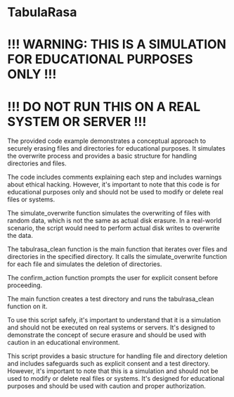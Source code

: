 # TabulaRasa
# !!! WARNING: THIS IS A SIMULATION FOR EDUCATIONAL PURPOSES ONLY !!!
# !!! DO NOT RUN THIS ON A REAL SYSTEM OR SERVER !!!

The provided code example demonstrates a conceptual approach to securely erasing files and directories for educational purposes. It simulates the overwrite process and provides a basic structure for handling directories and files.

The code includes comments explaining each step and includes warnings about ethical hacking. However, it's important to note that this code is for educational purposes only and should not be used to modify or delete real files or systems.

The simulate_overwrite function simulates the overwriting of files with random data, which is not the same as actual disk erasure. In a real-world scenario, the script would need to perform actual disk writes to overwrite the data.

The tabulrasa_clean function is the main function that iterates over files and directories in the specified directory. It calls the simulate_overwrite function for each file and simulates the deletion of directories.

The confirm_action function prompts the user for explicit consent before proceeding.

The main function creates a test directory and runs the tabulrasa_clean function on it.

To use this script safely, it's important to understand that it is a simulation and should not be executed on real systems or servers. It's designed to demonstrate the concept of secure erasure and should be used with caution in an educational environment.

This script provides a basic structure for handling file and directory deletion and includes safeguards such as explicit consent and a test directory. However, it's important to note that this is a simulation and should not be used to modify or delete real files or systems. It's designed for educational purposes and should be used with caution and proper authorization.

